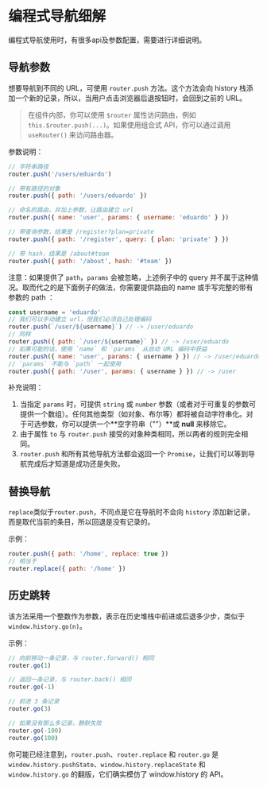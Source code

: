 # 编程式导航细解

编程式导航使用时，有很多api及参数配置，需要进行详细说明。

## 导航参数

想要导航到不同的 URL，可使用 `router.push` 方法。这个方法会向 history 栈添加一个新的记录，所以，当用户点击浏览器后退按钮时，会回到之前的 URL。

>在组件内部，你可以使用 `$router` 属性访问路由，例如 `this.$router.push(...)`。如果使用组合式 API，你可以通过调用 `useRouter()` 来访问路由器。

参数说明：

```javascript
// 字符串路径
router.push('/users/eduardo')

// 带有路径的对象
router.push({ path: '/users/eduardo' })

// 命名的路由，并加上参数，让路由建立 url
router.push({ name: 'user', params: { username: 'eduardo' } })

// 带查询参数，结果是 /register?plan=private
router.push({ path: '/register', query: { plan: 'private' } })

// 带 hash，结果是 /about#team
router.push({ path: '/about', hash: '#team' })
```

注意：如果提供了 `path`，`params` 会被忽略，上述例子中的 query 并不属于这种情况。取而代之的是下面例子的做法，你需要提供路由的 name 或手写完整的带有参数的 path ：

```javascript
const username = 'eduardo'
// 我们可以手动建立 url，但我们必须自己处理编码
router.push(`/user/${username}`) // -> /user/eduardo
// 同样
router.push({ path: `/user/${username}` }) // -> /user/eduardo
// 如果可能的话，使用 `name` 和 `params` 从自动 URL 编码中获益
router.push({ name: 'user', params: { username } }) // -> /user/eduardo
// `params` 不能与 `path` 一起使用
router.push({ path: '/user', params: { username } }) // -> /user
```

补充说明：

1. 当指定 `params` 时，可提供 `string` 或 `number` 参数（或者对于可重复的参数可提供一个数组）。任何其他类型（如对象、布尔等）都将被自动字符串化。对于可选参数，你可以提供一个**空字符串（""）**或 **null** 来移除它。
2. 由于属性 `to` 与 `router.push` 接受的对象种类相同，所以两者的规则完全相同。
3. `router.push` 和所有其他导航方法都会返回一个 `Promise`，让我们可以等到导航完成后才知道是成功还是失败。

## 替换导航

`replace`类似于`router.push`，不同点是它在导航时不会向 `history` 添加新记录，而是取代当前的条目，所以回退是没有记录的。

示例：

```javascript
router.push({ path: '/home', replace: true })
// 相当于
router.replace({ path: '/home' })
```

## 历史跳转

该方法采用一个整数作为参数，表示在历史堆栈中前进或后退多少步，类似于 `window.history.go(n)`。

示例：

```javascript
// 向前移动一条记录，与 router.forward() 相同
router.go(1)

// 返回一条记录，与 router.back() 相同
router.go(-1)

// 前进 3 条记录
router.go(3)

// 如果没有那么多记录，静默失败
router.go(-100)
router.go(100)
```

你可能已经注意到，`router.push`、`router.replace` 和 `router.go` 是 `window.history.pushState`、`window.history.replaceState` 和 `window.history.go` 的翻版，它们确实模仿了 window.history 的 API。

